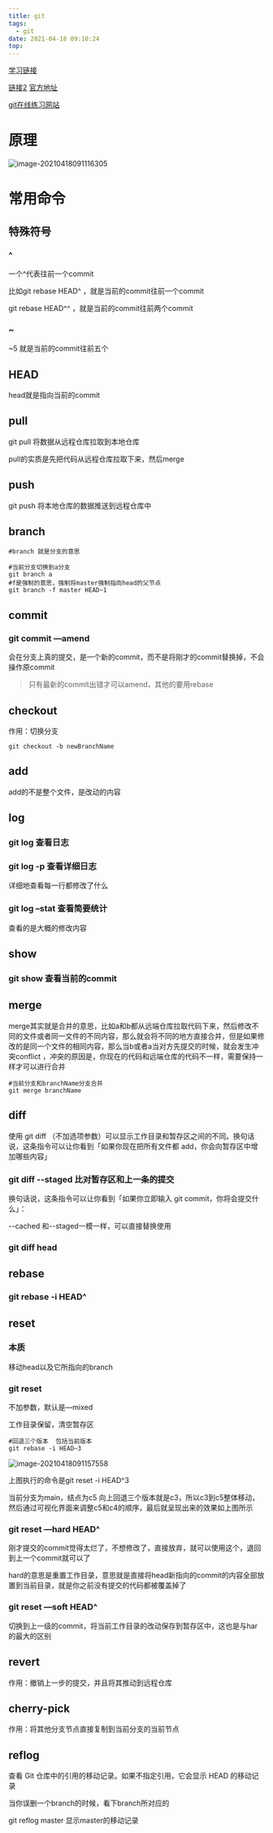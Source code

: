 ```yaml
---
title: git
tags:
  - git
date: 2021-04-18 09:10:24
top:
---
```


[学习链接](https://juejin.cn/post/6844904054477291533#heading-11)

[链接2](https://shidongxu0312.github.io/2019/11/28/Git-原理详解及实用指南/#比对工作目录和暂存区) [官方地址](https://git-scm.com/)

[git在线练习网站](https://learngitbranching.js.org/?demo=&locale=zh_CN)

# 原理

![image-20210418091116305](https://gitee.com/flow_disaster/blog-map-bed/raw/master/img/image-20210418091116305.png)

# 常用命令

## 特殊符号

### ^

一个^代表往前一个commit

比如git rebase HEAD^  ，就是当前的commit往前一个commit

git rebase HEAD^^  ，就是当前的commit往前两个commit

### ~

~5  就是当前的commit往前五个

## HEAD

head就是指向当前的commit

## pull

git pull  将数据从远程仓库拉取到本地仓库

pull的实质是先把代码从远程仓库拉取下来，然后merge

## push

git push 将本地仓库的数据推送到远程仓库中

## branch

```Git
#branch 就是分支的意思

#当前分支切换到a分支
git branch a 
#f是强制的意思，强制将master强制指向head的父节点
git branch -f master HEAD~1 
```

## commit

### git commit —amend

会在分支上真的提交，是一个新的commit，而不是将刚才的commit替换掉，不会操作原commit

> 只有最新的commit出错才可以amend，其他的要用rebase

## checkout

作用：切换分支

```Git
git checkout -b newBranchName
```

## add

add的不是整个文件，是改动的内容

## log

### git log 查看日志

### git log -p 查看详细日志

详细地查看每一行都修改了什么

### git log –stat 查看简要统计

查看的是大概的修改内容

## show

### git show 查看当前的commit

## merge

merge其实就是合并的意思，比如a和b都从远端仓库拉取代码下来，然后修改不同的文件或者同一文件的不同内容，那么就会将不同的地方直接合并，但是如果修改的是同一个文件的相同内容，那么当b或者a当对方先提交的时候，就会发生冲突conflict ，冲突的原因是，你现在的代码和远端仓库的代码不一样，需要保持一样才可以进行合并

```Git
#当前分支和branchName分支合并
git merge branchName  
```

## diff

使用 git diff （不加选项参数）可以显示工作目录和暂存区之间的不同。换句话说，这条指令可以让你看到「如果你现在把所有文件都 add，你会向暂存区中增加哪些内容」

### git diff --staged 比对暂存区和上一条的提交

换句话说，这条指令可以让你看到「如果你立即输入 git commit，你将会提交什么」：

--cached 和--staged一模一样，可以直接替换使用

### git diff head

## rebase

### git rebase -i HEAD^

## reset

### 本质

移动head以及它所指向的branch

### git reset

不加参数，默认是—mixed

工作目录保留，清空暂存区

```Git
#回退三个版本  包括当前版本
git rebase -i HEAD~3  
```

![image-20210418091157558](https://gitee.com/flow_disaster/blog-map-bed/raw/master/img/image-20210418091157558.png)

上图执行的命令是git reset -i HEAD^3

当前分支为main，结点为c5  向上回退三个版本就是c3，所以c3到c5整体移动，然后通过可视化界面来调整c5和c4的顺序，最后就呈现出来的效果如上图所示

### git reset —hard HEAD^

刚才提交的commit觉得太烂了，不想修改了，直接放弃，就可以使用这个，退回到上一个commit就可以了

hard的意思是重置工作目录，意思就是直接将head新指向的commit的内容全部放置到当前目录，就是你之前没有提交的代码都被覆盖掉了

### git reset —soft HEAD^

切换到上一级的commit，将当前工作目录的改动保存到暂存区中，这也是与har的最大的区别

## revert

作用：撤销上一步的提交，并且将其推动到远程仓库

## cherry-pick

作用：将其他分支节点直接复制到当前分支的当前节点

## reflog

查看 Git 仓库中的引用的移动记录。如果不指定引用，它会显示 HEAD 的移动记录

当你误删一个branch的时候，看下branch所对应的

git reflog master 显示master的移动记录